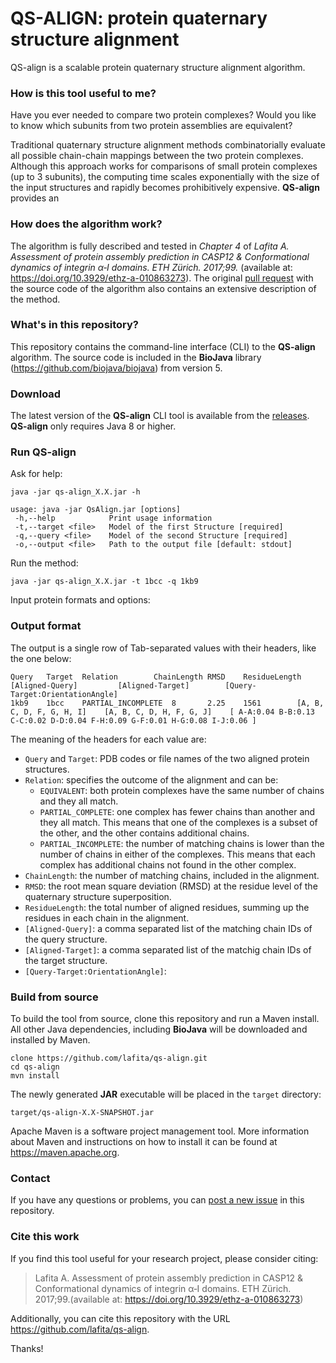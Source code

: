 # QS-ALIGN: protein quaternary structure alignment

QS-align is a scalable protein quaternary structure alignment algorithm.



### How is this tool useful to me?

Have you ever needed to compare two protein complexes? 
Would you like to know which subunits from two protein assemblies are equivalent?

Traditional quaternary structure alignment methods combinatorially evaluate all possible chain-chain mappings between the two protein complexes. 
Although this approach works for comparisons of small protein complexes (up to 3 subunits), the computing time scales exponentially with the size of the input structures and rapidly becomes prohibitively expensive. 
**QS-align** provides an 

### How does the algorithm work?

The algorithm is fully described and tested in *Chapter 4* of *Lafita A. Assessment of protein assembly prediction in CASP12 & Conformational dynamics of integrin α‐I domains. ETH Zürich. 2017;99.* (available at: https://doi.org/10.3929/ethz-a-010863273).
The original [pull request](https://github.com/biojava/biojava/pull/571) with the source code of the algorithm also contains an extensive description of the method.

### What's in this repository?

This repository contains the command-line interface (CLI) to the **QS-align** algorithm.
The source code is included in the **BioJava** library (https://github.com/biojava/biojava) from version 5.

### Download

The latest version of the **QS-align** CLI tool is available from the [releases](https://github.com/lafita/qs-align/releases).
**QS-align** only requires Java 8 or higher.

### Run QS-align

Ask for help:

```
java -jar qs-align_X.X.jar -h

usage: java -jar QsAlign.jar [options]
 -h,--help            Print usage information
 -t,--target <file>   Model of the first Structure [required]
 -q,--query <file>    Model of the second Structure [required]
 -o,--output <file>   Path to the output file [default: stdout]
```

Run the method:

```
java -jar qs-align_X.X.jar -t 1bcc -q 1kb9
```

Input protein formats and options:

### Output format

The output is a single row of Tab-separated values with their headers, like the one below:

```
Query	Target	Relation		ChainLength	RMSD	ResidueLength	[Aligned-Query]			[Aligned-Target]		[Query-Target:OrientationAngle]
1kb9	1bcc	PARTIAL_INCOMPLETE	8		2.25	1561		[A, B, C, D, F, G, H, I]	[A, B, C, D, H, F, G, J]	[ A-A:0.04 B-B:0.13 C-C:0.02 D-D:0.04 F-H:0.09 G-F:0.01 H-G:0.08 I-J:0.06 ]
```

The meaning of the headers for each value are:

- `Query` and `Target`: PDB codes or file names of the two aligned protein structures.
- `Relation`: specifies the outcome of the alignment and can be:
   - `EQUIVALENT`: both protein complexes have the same number of chains and they all match.
   - `PARTIAL_COMPLETE`: one complex has fewer chains than another and they all match. This means that one of the complexes is a subset of the other, and the other contains additional chains.
   - `PARTIAL_INCOMPLETE`: the number of matching chains is lower than the number of chains in either of the complexes. This means that each complex has additional chains not found in the other complex.
- `ChainLength`: the number of matching chains, included in the alignment.
- `RMSD`: the root mean square deviation (RMSD) at the residue level of the quaternary structure superposition.
- `ResidueLength`: the total number of aligned residues, summing up the residues in each chain in the alignment.
- `[Aligned-Query]`: a comma separated list of the matching chain IDs of the query structure.
- `[Aligned-Target]`: a comma separated list of the matchig chain IDs of the target structure.
- `[Query-Target:OrientationAngle]`:


### Build from source

To build the tool from source, clone this repository and run a Maven install.
All other Java dependencies, including **BioJava** will be downloaded and installed by Maven.

```
clone https://github.com/lafita/qs-align.git
cd qs-align
mvn install
```

The newly generated **JAR** executable will be placed in the `target` directory:

```
target/qs-align-X.X-SNAPSHOT.jar
```

Apache Maven is a software project management tool.
More information about Maven and instructions on how to install it can be found at https://maven.apache.org.

### Contact

If you have any questions or problems, you can [post a new issue](https://github.com/lafita/qs-align/issues/new) in this repository.

### Cite this work

If you find this tool useful for your research project, please consider citing:

>Lafita A. Assessment of protein assembly prediction in CASP12 & Conformational dynamics of integrin α‐I domains. ETH Zürich. 2017;99.(available at: https://doi.org/10.3929/ethz-a-010863273)

Additionally, you can cite this repository with the URL https://github.com/lafita/qs-align. 

Thanks!

